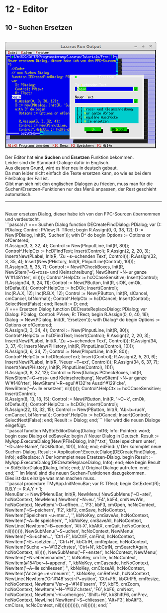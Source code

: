 # 12 - Editor
## 10 - Suchen Ersetzen
<br>
<img src="image.png" alt="Selfhtml"><br><br>
Der Editor hat eine <b>Suchen</b> und <b>Ersetzen</b> Funktion bekommen.<br>
Leider sind die Standard-Dialoge dafür in Englisch.<br>
Aus diesem Grund, wird es hier neu in deutsch gebaut.<br>
Da man leider nicht einfach die Texte ersetzen kann, so wie es bei dem FileDialog der Fall ist.<br>
Gibt man sich mit den englischen Dialogen zu frieden, muss man für die Suchen/Ersetzen-Funktionen nur das Menü anpassen, der Rest geschieht automatisch.<br>
<hr><br>
Neuer ersetzen Dialog, dieser habe ich von den FPC-Sourcen übernommen und verdeutscht.<br>
```pascal
  // === Suchen Dialog
  function DECreateFindDialog: PDialog;
  var
    D: PDialog;
    Control: PView;
    R: TRect;
  begin
    R.Assign(0, 0, 38, 12);
    D := New(PDialog, Init(R, 'Suchen'));
    with D^ do begin
      Options := Options or ofCentered;
<br>
      R.Assign(3, 3, 32, 4);
      Control := New(PInputLine, Init(R, 80));
      Control^.HelpCtx := hcDFindText;
      Insert(Control);
      R.Assign(2, 2, 20, 3);
      Insert(New(PLabel, Init(R, 'Zu ~s~uchenden Text', Control)));
      R.Assign(32, 3, 35, 4);
      Insert(New(PHistory, Init(R, PInputLine(Control), 10)));
<br>
      R.Assign(3, 5, 35, 7);
      Control := New(PCheckBoxes, Init(R,
        NewSItem('~G~ross- und Kleinschreibung',
        NewSItem('~N~ur ganze W'#148'rter', nil))));
      Control^.HelpCtx := hcCCaseSensitive;
      Insert(Control);
<br>
      R.Assign(14, 9, 24, 11);
      Control := New(PButton, Init(R, slOK, cmOk, bfDefault));
      Control^.HelpCtx := hcDOk;
      Insert(Control);
<br>
      Inc(R.A.X, 12);
      Inc(R.B.X, 12);
      Control := New(PButton, Init(R, slCancel, cmCancel, bfNormal));
      Control^.HelpCtx := hcDCancel;
      Insert(Control);
<br>
      SelectNext(False);
    end;
    Result := D;
  end;
<br>
  // === Ersetzen Dialog
  function DECreateReplaceDialog: PDialog;
  var
    Dialog: PDialog;
    Control: PView;
    R: TRect;
  begin
    R.Assign(0, 0, 40, 16);
    Dialog := New(PDialog, Init(R, 'Ersetzen'));
    with Dialog^ do begin
      Options := Options or ofCentered;
<br>
      R.Assign(3, 3, 34, 4);
      Control := New(PInputLine, Init(R, 80));
      Control^.HelpCtx := hcDFindText;
      Insert(Control);
      R.Assign(2, 2, 20, 3);
      Insert(New(PLabel, Init(R, 'Zu ~s~uchenden Text', Control)));
      R.Assign(34, 3, 37, 4);
      Insert(New(PHistory, Init(R, PInputLine(Control), 10)));
<br>
      R.Assign(3, 6, 34, 7);
      Control := New(PInputLine, Init(R, 80));
      Control^.HelpCtx := hcDReplaceText;
      Insert(Control);
      R.Assign(2, 5, 20, 6);
      Insert(New(PLabel, Init(R, 'Neuer ~T~ext', Control)));
      R.Assign(34, 6, 37, 7);
      Insert(New(PHistory, Init(R, PInputLine(Control), 11)));
<br>
      R.Assign(3, 8, 37, 12);
      Control := New(Dialogs.PCheckBoxes, Init(R,
        NewSItem('~G~ross- und Kleinschreibung',
        NewSItem('~N~ur ganze W'#148'rter',
        NewSItem('~R~egul'#132're Ausdr'#129'cke',
        NewSItem('~A~lle ersetzen', nil))))));
      Control^.HelpCtx := hcCCaseSensitive;
      Insert(Control);
<br>
      R.Assign(8, 13, 18, 15);
      Control := New(PButton, Init(R, '~O~k', cmOk, bfDefault));
      Control^.HelpCtx := hcDOk;
      Insert(Control);
<br>
      R.Assign(22, 13, 32, 15);
      Control := New(PButton, Init(R, 'Ab~b~ruch', cmCancel, bfNormal));
      Control^.HelpCtx := hcDCancel;
      Insert(Control);
<br>
      SelectNext(False);
    end;
    Result := Dialog;
  end;```
Hier wird die neuen Dialoge eingefügt.<br>
```pascal
  function MyStdEditorDialog(Dialog: Int16; Info: Pointer): word;
  begin
    case Dialog of
      edSaveAs: begin                           // Neuer Dialog in Deutsch.
        Result := MyApp.ExecuteDialog(New(PFileDialog, Init('*.txt',
          'Datei speichern unter', '~D~atei-Name', fdOkButton, 101)), Info);
      end;
      edFind:                                   // Der kommplet neue Suchen-Dialog.
        Result := Application^.ExecuteDialog(DECreateFindDialog, Info);
      edReplace:                                // Der kommplet neue Ersetzen-Dialog.
      begin
        Result := MyApp.ExecuteDialog(DECreateReplaceDialog, Info);
      end;
      else begin
        Result := StdEditorDialog(Dialog, Info);
      end;                                      // Original Dialoge aufrufen.
    end;
  end;```
Im Menü sind die neuen Suchen-Funktionen dazugekommen.<br>
Dies ist das einzige was man machen muss.<br>
```pascal
  procedure TMyApp.InitMenuBar;
  var
    R: TRect;
  begin
    GetExtent(R);
    R.B.Y := R.A.Y + 1;
<br>
    MenuBar := New(PMenuBar, Init(R, NewMenu(
      NewSubMenu('~D~atei', hcNoContext, NewMenu(
        NewItem('~N~eu', 'F4', kbF4, cmNewWin, hcNoContext,
        NewItem('~O~effnen...', 'F3', kbF3, cmOpen, hcNoContext,
        NewItem('~S~peichern', 'F2', kbF2, cmSave, hcNoContext,
        NewItem('Speichern ~u~nter...', '', kbNoKey, cmSaveAs, hcNoContext,
        NewItem('~A~lle speichern', '', kbNoKey, cmSaveAll, hcNoContext,
        NewLine(
        NewItem('~B~eenden', 'Alt-X', kbAltX, cmQuit, hcNoContext, nil)))))))),
      NewSubMenu('~S~uchen', hcNoContext, NewMenu(
        NewItem('~S~uchen...', 'Ctrl+F', kbCtrlF, cmFind, hcNoContext,
        NewItem('~E~rsetzten...', 'Ctrl+H', kbCtrlH, cmReplace, hcNoContext,
        NewItem('Suche ~n~'#132'chstes', 'Ctrl+N', kbCtrlN, cmSearchAgain, hcNoContext, nil)))),
      NewSubMenu('~F~enster', hcNoContext, NewMenu(
        NewItem('~N~ebeneinander', '', kbNoKey, cmTile, hcNoContext,
        NewItem(#154'ber~l~append', '', kbNoKey, cmCascade, hcNoContext,
        NewItem('~A~lle schliessen', '', kbNoKey, cmCloseAll, hcNoContext,
        NewItem('Anzeige ~e~rneuern', '', kbNoKey, cmRefresh, hcNoContext,
        NewLine(
        NewItem('Gr'#148'sse/~P~osition', 'Ctrl+F5', kbCtrlF5, cmResize, hcNoContext,
        NewItem('Ver~g~'#148'ssern', 'F5', kbF5, cmZoom, hcNoContext,
        NewItem('~N~'#132'chstes', 'F6', kbF6, cmNext, hcNoContext,
        NewItem('~V~orheriges', 'Shift+F6', kbShiftF6, cmPrev, hcNoContext,
        NewLine(
        NewItem('~S~chliessen', 'Alt+F3', kbAltF3, cmClose, hcNoContext, nil)))))))))))), nil))))));
  end;```
<br>
